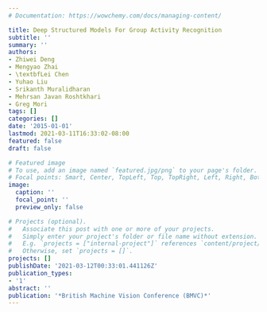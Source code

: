 ```yaml
---
# Documentation: https://wowchemy.com/docs/managing-content/

title: Deep Structured Models For Group Activity Recognition
subtitle: ''
summary: ''
authors:
- Zhiwei Deng
- Mengyao Zhai
- \textbfLei Chen
- Yuhao Liu
- Srikanth Muralidharan
- Mehrsan Javan Roshtkhari
- Greg Mori
tags: []
categories: []
date: '2015-01-01'
lastmod: 2021-03-11T16:33:02-08:00
featured: false
draft: false

# Featured image
# To use, add an image named `featured.jpg/png` to your page's folder.
# Focal points: Smart, Center, TopLeft, Top, TopRight, Left, Right, BottomLeft, Bottom, BottomRight.
image:
  caption: ''
  focal_point: ''
  preview_only: false

# Projects (optional).
#   Associate this post with one or more of your projects.
#   Simply enter your project's folder or file name without extension.
#   E.g. `projects = ["internal-project"]` references `content/project/deep-learning/index.md`.
#   Otherwise, set `projects = []`.
projects: []
publishDate: '2021-03-12T00:33:01.441126Z'
publication_types:
- '1'
abstract: ''
publication: '*British Machine Vision Conference (BMVC)*'
---
```

